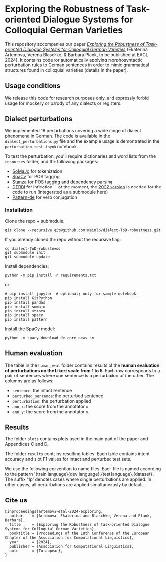 # Exploring the Robustness of Task-oriented Dialogue Systems for Colloquial German Varieties

This repository accompanies our paper [*Exploring the Robustness of Task-oriented Dialogue Systems for Colloquial German Varieties*](https://arxiv.org/abs/2402.02078) (Ekaterina Artemova, Verena Blaschke, & Barbara Plank, to be published at EACL 2024).
It contains code for automatically applying morphosyntactic perturbation rules to German sentences in order to mimic grammatical structures found in colloquial varieties (details in the paper).

## Usage conditions

We release this code for research purposes only, and expressly forbid usage for mockery or parody of any dialects or registers.


## Dialect perturbations

We implemented 18 perturbations covering a wide range of dialect phenomena in German. The code is available in the ```dialect_perturbations.py``` file and the example usage is demontrated in the ```perturbation_test.ipynb``` notebook. 

To test the perturbation, you'll require dictionaries and word lists from the ```resources``` folder, and the following packages:

- [SoMaJo](https://pypi.org/project/somajo/) for tokenization
- [SpaCy](https://spacy.io/) for POS tagging
- [Stanza](https://stanfordnlp.github.io/stanza/) for POS tagging and dependency parsing
- [DERBI](https://github.com/maxschmaltz/DERBI) for inflection -- at the moment, the [2022 version](https://github.com/maxschmaltz/DERBI/tree/e95634eba3aee5d9d2e15440f489ba98b7a9d04c) is needed for the code to run (integerated as a submodule here)
- [Pattern-de](https://github.com/clips/pattern/) for verb conjugation

### Installation
Clone the repo + submodule:
```
git clone --recursive git@github.com:mainlp/dialect-ToD-robustness.git
```
If you already cloned the repo without the recursive flag:
```
cd dialect-ToD-robustness
git submodule init
git submodule update
```

Install dependencies:
```
python -m pip install -r requirements.txt
```
or:
```
# pip install jupyter  # optional; only for sample notebook
pip install GitPython
pip install pandas
pip install somajo
pip install stanza
pip install spacy
pip install pattern
```

Install the SpaCy model:
```
python -m spacy download de_core_news_sm
```

## Human evaluation

The table in the ```human_eval``` folder contains results of the **human evaluation of perturbations on the Likert scale from 1 to 5**. Each row corresponds to a pair of sentences where one sentence is a perturbation of the other. The columns are as follows:

- `sentence`: the intact sentence 
- `perturbed_sentence`: the perturbed sentence 
- `perturbation`: the perturbation applied 
- `ann_x`: the score from the annotator `x`
- `ann_y`: the score from the annotator `y`.


## Results 

The folder `plots` contains plots used in the main part of the paper and Appendices C and D.

The folder `results` contains resulting tables. Each table contains intent accuracy and slot F1 values for intact and perturbed test sets. 

We use the following convention to name files. Each file is named according to the pattern '{train language}{dev language}.{test language}.{dataset}'. The suffix '1p' denotes cases where single perturbations are applied. In other cases, all perturbations are applied simultaneously by default.

## Cite us 


```
@inproceedings{artemova-etal-2024-exploring,
  author    = {Artemova, Ekaterina and Blaschke, Verena and Plank, Barbara},
  title     = {Exploring the Robustness of Task-oriented Dialogue Systems for Colloquial German Varieties},
  booktitle = {Proceedings of the 18th Conference of the European Chapter of the Association for Computational Linguistics},
  year      = {2024},
  publisher = {Association for Computational Linguistics},
  note      = {To appear},
}
```
